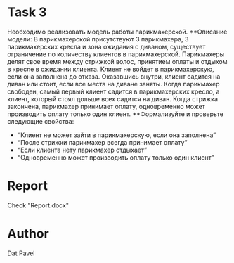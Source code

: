 # Task 3
Необходимо реализовать модель работы парикмахерской.
**Описание модели:
В парикмахерской присутствуют 3 парикмахера, 3 парикмахерских
кресла и зона ожидания с диваном, существует ограничение по количеству
клиентов в парикмахерской. Парикмахеры делят свое время между стрижкой
волос, принятием оплаты и отдыхом в кресле в ожидании клиента. Клиент не
войдет в парикмахерскую, если она заполнена до отказа. Оказавшись внутри,
клиент садится на диван или стоит, если все места на диване заняты. Когда
парикмахер свободен, самый первый клиент садится в парикмахерских кресло,
а клиент, который стоял дольше всех садится на диван. Когда стрижка
закончена, парикмахер принимает оплату, одновременно может производить
оплату только один клиент.
**Формализуйте и проверьте следующие свойства:
* “Клиент не может зайти в парикмахерскую, если она заполнена”
* “После стрижки парикмахер всегда принимает оплату”
* “Если клиента нету парикмахер отдыхает”
* “Одновременно может производить оплату только один клиент”
# Report
Check "Report.docx"
# Author
Dat Pavel